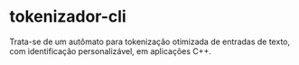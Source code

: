 # tokenizador-cli
Trata-se de um autômato para tokenização otimizada de entradas de texto, com identificação personalizável, em aplicações C++.
